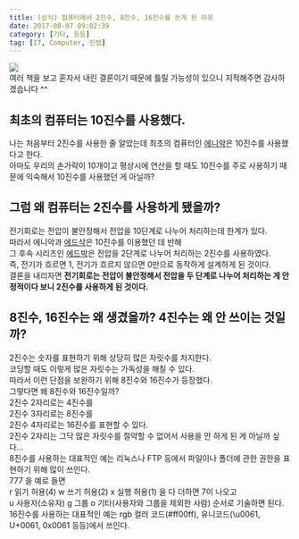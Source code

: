 ```yaml
---
title: (상식) 컴퓨터에서 2진수, 8진수, 16진수를 쓰게 된 이유
date: 2017-08-07 09:02:39
category: [기타, 등등]
tag: [IT, Computer, 진법]
---
```

![](thumb.png)  
여러 책을 보고 혼자서 내린 결론이기 때문에 틀릴 가능성이 있으니 지적해주면 감사하겠습니다 ^^

## 최초의 컴퓨터는 10진수를 사용했다.  
나는 처음부터 2진수를 사용한 줄 알았는데 최초의 컴퓨터인 [에니악](https://ko.wikipedia.org/wiki/%EC%97%90%EB%8B%88%EC%95%85)은 10진수를 사용했다고 한다.  
아마도 우리의 손가락이 10개이고 평상시에 연산을 할 때도 10진수를 주로 사용하기 때문에 익숙해서 10진수를 사용했던 게 아닐까?  

## 그럼 왜 컴퓨터는 2진수를 사용하게 됐을까?  
전기회로는 전압이 불안정해서 전압을 10단계로 나누어 처리하는데 한계가 있다.  
따라서 에니악과 [에드삭](https://ko.wikipedia.org/wiki/%EC%97%90%EB%93%9C%EC%82%AD)은 10진수를 이용했던 데 반해  
그 후속 시리즈인 [에드박](https://ko.wikipedia.org/wiki/%EC%97%90%EB%93%9C%EB%B0%95)은 전압을 2단계로 나누어 처리하는 2진수를 사용하였다.  
즉, 전기가 흐르면 1, 전기가 흐르지 않으면 0만으로 동작하게 설계하게 된 것이다.  
결론을 내리자면 **전기회로는 전압이 불안정해서 전압을 두 단계로 나누어 처리하는 게 안정적이다 보니 2진수를 사용하게 된 것이다.**

## 8진수, 16진수는 왜 생겼을까? 4진수는 왜 안 쓰이는 것일까?
2진수는 숫자를 표현하기 위해 상당히 많은 자릿수를 차지한다.  
코딩할 때도 이렇게 많은 자릿수는 가독성을 해칠 수 있다.  
따라서 이런 단점을 보완하기 위해 8진수와 16진수가 등장했다.  
그렇다면 왜 8진수와 16진수일까?  
2진수 2자리로는 4진수를  
2진수 3자리로는 8진수를  
2진수 4자리로는 16진수를 표현할 수 있다.  
2진수 2자리는 그닥 많은 자릿수를 절약할 수 없어서 사용을 안 하게 된 게 아닐까 싶다...  
8진수를 사용하는 대표적인 예는 리눅스나 FTP 등에서 파일이나 폴더에 관한 권한을 표현하기 위해 많이 쓰인다.  
777 을 예로 들면  
r 읽기 허용(4) w 쓰기 허용(2) x 실행 허용(1) 을 다 더하면 7이 나오고  
u 사용자(소유자) g 그룹 o 기타(사용자와 그룹을 제외한 사람) 순서로 기술하면 된다.  
16진수를 사용하는 대표적인 예는 rgb 컬러 코드(#ff00ff), 유니코드(\u0061, U+0061, 0x0061 등등)에서 쓰인다.